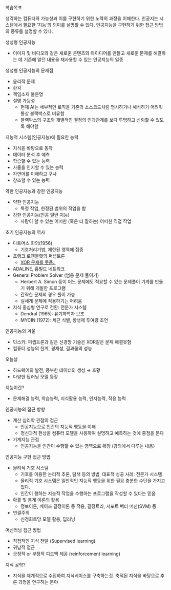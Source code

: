 
학습목표


생각하는 컴퓨터의 가능성과 이를 구현하기 위한 노력의 과정을 이해한다.
인공지는 시스템에서 필요한 ‘지능’의 의미를 설명할 수 있다.
인공지능을 구현하기 위한 접근 방법의 종류를 설명할 수 있다.


생성형 인공지능

- 이미지 및 비디오와 같은 새로운 콘텐츠와 아이디어를 만들고 새로운 문제를 해결하는 데 기존에 알던 내용을 재사용할 수 있는 인공지능의 일종

생성형 인공지능의 문제점

- 윤리적 문제
- 환각
- 책임소재 불분명
- 설명 가능성
	- 현재 AI는 세부적인 로직을 기존의 소스코드처럼 명시하거나 해석하기 어려워 통상 블랙박스로 비유함
	- 블랙박스의 구조와 개별적인 결정의 인과관계를 보다 투명하고 신뢰할 수 있도록 해야함

지능적 시스템(인공지능)에 필요한 능력

- 지식을 바탕으로 동작
- 데이터 분석 후 예측
- 학습할 수 있는 능력
- 사물을 인지할 수 있는 능력
- 자연어를 이해하고 구사
- 창조할 수 있는 능력

약한 인공지능과 강한 인공지능

- 약한 인공지능
	- 특정 작업, 한정된 범위의 작업을 함
- 강한 인공지능(인공 일반 지능)
	- 사람이 할 수 있는 어떠한 (혹은 더 잘하는) 어떠한 직접 작업

초기 인공지능의 역사

- 다트머스 회의(1956)
	- 기호처리기법, 제한된 영역에 집중
- 프랭크 로젠블랫의 퍼셉트론
	- [XOR 문제를 못품..](https://m.blog.naver.com/qbxlvnf11/221860706494)
- ADALINE, 홉필드 네트워크
- General Problem Solver (범용 문제 풀이기)
	- Herbert A. Simon 등이 어느 문제에도 적요할 수 있는 문제풀이 기계를 만들기 위해 개발한 프로그램
	- 간략한 문제의 경우 풀이 가능
	- 실세계 문제에 적용하기는 어려움
- 지식 중심형 연구로 전환: 전문가 시스템
	- Dendral (1965): 유기화학자 보조
	- MYCIN (1972): 세균 식별, 항생제 투여량 조언

인공지능의 겨울

- 민스키: 퍼셉트론과 같은 신경망 기술은 XOR같은 문제 해결못함
- 컴퓨터 성능의 한계, 경제성, 결과물의 성능

오늘날

- 하드웨어의 발전, 풍부한 데이터의 생성 → 호황
- 다양한 딥러닝 모델 등장

지능이란?

- 문제해결 능력, 학습능력, 지식활용 능력, 인지능력, 적응 능력

인공지능의 접근 방향

- 계산 심리학 관점의 접근
	- 인공지능으로 인간의 지능적 행동을 이해
	- 정신과적 현상을 컴퓨터 모델을 사용하여 설명하고 예측하는 것에 중점을 둔다
- 기계지능 관점
	- 인공지능을 인간이 수행할 수 있는 영역으로 확장 (강의에서 다루는 내용)

인공지능 구현 접근 방법

- 물리적 기호 시스템
	- 기호를 이용한 논리적 추론, 탐색 등의 방법, 대표적 성공 사례: 전문가 시스템
	- 물리적 기호 시스템은 일반적인 지능적 행동을 위한 필요 충분한 수단을 가지고 있다.
	- 인간이 행하는 지능적 작업을 수행하는 프로그램을 작성할 수 있다는 믿음
- 확률 및 통계 이론의 활용
	- 정보이론, 베이즈 결정이론 등 적용, 결정트리, 서포트 벡터 머신(SVM) 등
- 연결주의
	- 신경회로망 모델 활용, 딥러닝

머신러닝 접근 방법

- 직접적인 지식 전달 (Supervised learning)
- 귀납적 접근
- 긍정적 or 부정적 피드백 제공 (reinforcement learning)

지식 공학?

- 지식을 체계적으로 수집하여 지식베이스를 구축하는것. 축적된 지식을 바탕으로 추론 과정을 연구하는 분야
